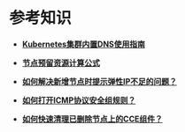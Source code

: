 # 参考知识<a name="cce_01_0083"></a>

-   **[Kubernetes集群内置DNS使用指南](Kubernetes集群内置DNS使用指南.md)**  

-   **[节点预留资源计算公式](节点预留资源计算公式.md)**  

-   **[如何解决新增节点时提示弹性IP不足的问题？](如何解决新增节点时提示弹性IP不足的问题.md)**  

-   **[如何打开ICMP协议安全组规则？](如何打开ICMP协议安全组规则.md)**  

-   **[如何快速清理已删除节点上的CCE组件？](如何快速清理已删除节点上的CCE组件.md)**  


